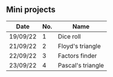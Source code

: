 ## Mini projects

| Date | No. | Name |
| ------ | - | ------ |
| 19/09/22 | 1 | Dice roll |
| 21/09/22 | 2 | Floyd's triangle |
| 22/09/22 | 3 | Factors finder |
| 23/09/22 | 4 | Pascal's triangle |
